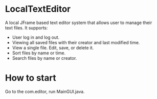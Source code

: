 # LocalTextEditor
A local JFrame based text editor system that allows user to manage their text files. It supports:

 - User log in and log out.
 - Viewing all saved files with their creator and last modified time.
 - View a single file. Edit, save, or delete it.
 - Sort files by name or time.
 - Search files by name or creator.

# How to start
Go to the com.editor, run MainGUI.java.
